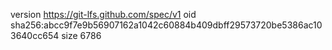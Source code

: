 version https://git-lfs.github.com/spec/v1
oid sha256:abcc9f7e9b56907162a1042c60884b409dbff29573720be5386ac103640cc654
size 6786
